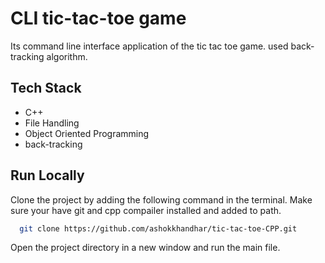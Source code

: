 # CLI tic-tac-toe game

Its command line interface application of the tic tac toe game.
used back-tracking algorithm.

## Tech Stack

- C++
- File Handling
- Object Oriented Programming
- back-tracking
  
## Run Locally

Clone the project by adding the following command in the terminal.
Make sure your have git and cpp compailer installed and added to path.

```bash
  git clone https://github.com/ashokkhandhar/tic-tac-toe-CPP.git
```

Open the project directory in a new window and run the main file.
